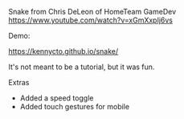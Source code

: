 Snake from Chris DeLeon of HomeTeam GameDev
https://www.youtube.com/watch?v=xGmXxpIj6vs

Demo:

https://kennycto.github.io/snake/

It's not meant to be a tutorial, but it was fun.

Extras

- Added a speed toggle
- Added touch gestures for mobile
